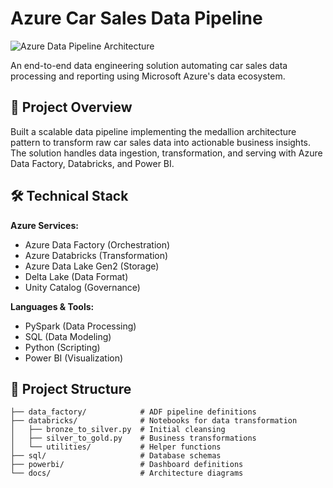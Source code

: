 # Azure Car Sales Data Pipeline

![Azure Data Pipeline Architecture](images/image.png)

An end-to-end data engineering solution automating car sales data processing and reporting using Microsoft Azure's data ecosystem.

## 📌 Project Overview

Built a scalable data pipeline implementing the medallion architecture pattern to transform raw car sales data into actionable business insights. The solution handles data ingestion, transformation, and serving with Azure Data Factory, Databricks, and Power BI.

## 🛠️ Technical Stack

**Azure Services:**
- Azure Data Factory (Orchestration)
- Azure Databricks (Transformation)
- Azure Data Lake Gen2 (Storage)
- Delta Lake (Data Format)
- Unity Catalog (Governance)

**Languages & Tools:**
- PySpark (Data Processing)
- SQL (Data Modeling)
- Python (Scripting)
- Power BI (Visualization)

## 📂 Project Structure

```plaintext
├── data_factory/            # ADF pipeline definitions
├── databricks/              # Notebooks for data transformation
│   ├── bronze_to_silver.py  # Initial cleansing
│   ├── silver_to_gold.py    # Business transformations
│   └── utilities/           # Helper functions
├── sql/                     # Database schemas
├── powerbi/                 # Dashboard definitions
└── docs/                    # Architecture diagrams
